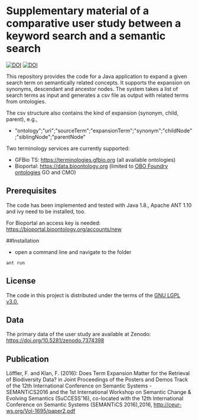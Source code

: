 
# Supplementary material of a comparative user study between a keyword search and a semantic search

[![DOI](https://zenodo.org/badge/DOI/10.5281/zenodo.7374399.svg)](https://doi.org/10.5281/zenodo.7374399) [![DOI](https://zenodo.org/badge/571790916.svg)](https://zenodo.org/badge/latestdoi/571790916)



This repository provides the code for a Java application to expand a given search term on semantically related concepts.
It supports the expansion on synonyms, descendant and ancestor nodes.
The system takes a list of search terms as input and generates a csv file as output with related terms from ontologies. 

The csv structure also contains the kind of expansion (synonym, child, parent), e.g.,

* "ontology";"uri";"sourceTerm";"expansionTerm";"synonym";"childNode";"siblingNode";"parentNode"

Two terminology services are currently supported:

* GFBio TS: https://terminologies.gfbio.org (all available ontologies)
* Bioportal: https://data.bioontology.org (limited to [OBO Foundry ontologies](https://obofoundry.org/) GO and CMO)


## Prerequisites

The code has been implemented and tested with Java 1.8., Apache ANT 1.10 and ivy need to be installed, too.

For Bioportal an access key is needed: https://bioportal.bioontology.org/accounts/new

##Installation

* open a command line and navigate to the folder

```
ant run

```

## License
The code in this project is distributed under the terms of the [GNU LGPL v3.0.](https://www.gnu.org/licenses/lgpl-3.0.en.html)


## Data

The primary data of the user study are available at Zenodo: https://doi.org/10.5281/zenodo.7374398

## Publication
Löffler, F. and Klan, F. (2016): Does Term Expansion Matter for the Retrieval of Biodiversity Data? in Joint Proceedings of the Posters and Demos Track of the 12th International Conference on Semantic Systems - SEMANTiCS2016 and the 1st International Workshop on Semantic Change & Evolving Semantics (SuCCESS'16), co-located with the 12th International Conference on Semantic Systems (SEMANTiCS 2016),2016, http://ceur-ws.org/Vol-1695/paper2.pdf

